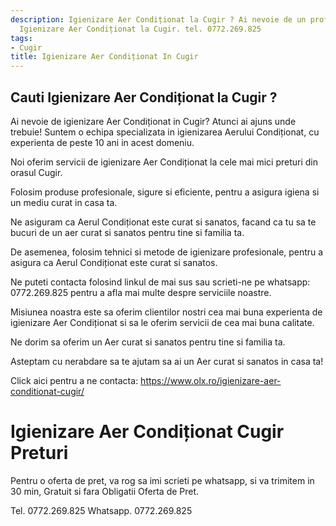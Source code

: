 ```yaml
---
description: Igienizare Aer Condiționat la Cugir ? Ai nevoie de un profesionist in
  Igienizare Aer Condiționat la Cugir. tel. 0772.269.825
tags:
- Cugir
title: Igienizare Aer Condiționat In Cugir
---
```



## Cauti Igienizare Aer Condiționat la Cugir ?

Ai nevoie de igienizare Aer Condiționat in Cugir? 
Atunci ai ajuns unde trebuie! Suntem o echipa specializata in igienizarea Aerului Condiționat, cu experienta de peste 10 ani in acest domeniu. 

Noi oferim servicii de igienizare Aer Condiționat la cele mai mici preturi din orasul Cugir. 

Folosim produse profesionale, sigure si eficiente, pentru a asigura igiena si un mediu curat in casa ta.

Ne asiguram ca Aerul Condiționat este curat si sanatos, facand ca tu sa te bucuri de un aer curat si sanatos pentru tine si familia ta.

De asemenea, folosim tehnici si metode de igienizare profesionale, pentru a asigura ca Aerul Condiționat este curat si sanatos.

Ne puteti contacta folosind linkul de mai sus sau scrieti-ne pe whatsapp: 0772.269.825 pentru a afla mai multe despre serviciile noastre.

Misiunea noastra este sa oferim clientilor nostri cea mai buna experienta de igienizare Aer Condiționat si sa le oferim servicii de cea mai buna calitate.

Ne dorim sa oferim un Aer curat si sanatos pentru tine si familia ta.

Asteptam cu nerabdare sa te ajutam sa ai un Aer curat si sanatos in casa ta! 

Click aici pentru a ne contacta: https://www.olx.ro/igienizare-aer-conditionat-cugir/

# Igienizare Aer Condiționat Cugir Preturi
Pentru o oferta de pret, va rog sa imi scrieti pe whatsapp, si va trimitem in 30 min, Gratuit si fara Obligatii Oferta de Pret.

Tel. 0772.269.825
Whatsapp. 0772.269.825